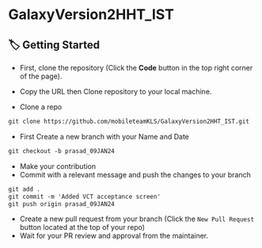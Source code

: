 # GalaxyVersion2HHT_IST

## :label: Getting Started

* First, clone the repository (Click the <b><b>Code</b></b> button in the top right corner of the page).
* Copy the URL then Clone repository to your local machine.

* Clone a repo

```markdown
git clone https://github.com/mobileteamKLS/GalaxyVersion2HHT_IST.git 
```

* First Create a new branch with your Name and Date

```markdown
git checkout -b prasad_09JAN24
```

* Make your contribution
* Commit with a relevant message and push the changes to your branch

```markdown
git add .
git commit -m 'Added VCT acceptance screen'
git push origin prasad_09JAN24
```

* Create a new pull request from your branch (Click the `New Pull Request` button located at the top of your repo)
* Wait for your PR review and approval from the maintainer.
